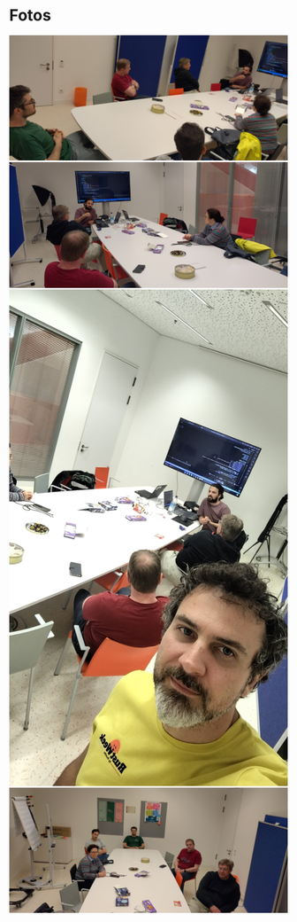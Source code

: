 # Fotos

![The Rust Meetup1 Foto](./img/meetup13/meetup13_1.jpg)
![The Rust Meetup2 Foto](./img/meetup13/meetup13_2.jpg)
![The Rust Meetup3 Foto](./img/meetup13/meetup13_3.jpg)
![The Rust Meetup3 Foto](./img/meetup13/meetup13_4.jpg)